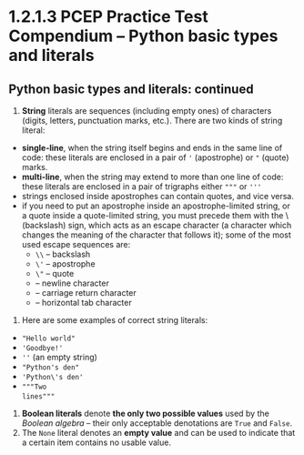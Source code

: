 # 1.2.1.3 PCEP Practice Test Compendium – Python basic types and literals

## **Python basic types and literals: continued**

1. **String** literals are sequences (including empty ones) of characters (digits, letters, punctuation marks, etc.). There are two kinds of string literal:

* **single-line**, when the string itself begins and ends in the same line of code: these literals are enclosed in a pair of `'` (apostrophe) or `"` (quote) marks.
* **multi-line**, when the string may extend to more than one line of code: these literals are enclosed in a pair of trigraphs either `"""` or `'''`
* strings enclosed inside apostrophes can contain quotes, and vice versa.
* if you need to put an apostrophe inside an apostrophe-limited string, or a quote inside a quote-limited string, you must precede them with the \ (backslash) sign, which acts as an escape character (a character which changes the meaning of the character that follows it); some of the most used escape sequences are:
  * `\\` – backslash
  * `\'` – apostrophe
  * `\"` – quote
  * &#x20;– newline character
  * &#x20;– carriage return character
  * &#x20;– horizontal tab character

1. Here are some examples of correct string literals:

* `"Hello world"`
* `'Goodbye!'`
* `''` (an empty string)
* `"Python's den"`
* `'Python\'s den'`
* `"""Two`\
  `lines"""`

1. **Boolean literals** denote **the only two possible values** used by the _Boolean algebra_ – their only acceptable denotations are `True` and `False`.
2. The `None` literal denotes an **empty value** and can be used to indicate that a certain item contains no usable value.
